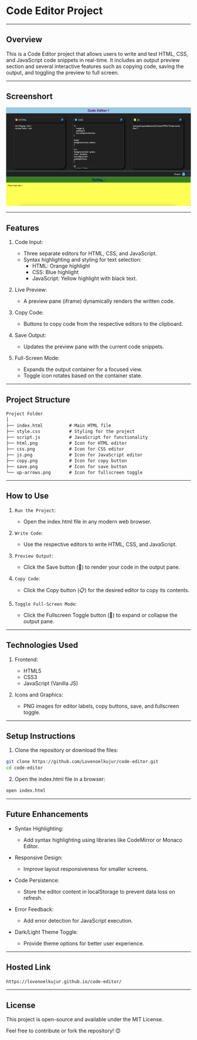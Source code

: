 # Code Editor Project
---

## Overview

This is a Code Editor project that allows users to write and test HTML, CSS, and JavaScript code snippets in real-time. It includes an output preview section and several interactive features such as copying code, saving the output, and toggling the preview to full screen.

---

## Screenshort
![img](./ss.png)

---

## Features

1. Code Input:

    * Three separate editors for HTML, CSS, and JavaScript.
    * Syntax highlighting and styling for text selection:
        * HTML: Orange highlight
        * CSS: Blue highlight
        * JavaScript: Yellow highlight with black text.

2. Live Preview:

    * A preview pane (iframe) dynamically renders the written code.

3. Copy Code:

    * Buttons to copy code from the respective editors to the clipboard.

4. Save Output:

    * Updates the preview pane with the current code snippets.

5. Full-Screen Mode:

    * Expands the output container for a focused view.
    * Toggle icon rotates based on the container state.
---

## Project Structure

```graph
Project Folder
│
├── index.html          # Main HTML file
├── style.css           # Styling for the project
├── script.js           # JavaScript for functionality
├── html.png            # Icon for HTML editor
├── css.png             # Icon for CSS editor
├── js.png              # Icon for JavaScript editor
├── copy.png            # Icon for copy button
├── save.png            # Icon for save button
└── up-arrows.png       # Icon for fullscreen toggle
```
---

## How to Use

1. `Run the Project`:

    * Open the index.html file in any modern web browser.

2. `Write Code`:

    * Use the respective editors to write HTML, CSS, and JavaScript.

3. `Preview Output`:

    * Click the Save button (📄) to render your code in the output pane.

4. `Copy Code`:

    * Click the Copy button (📋) for the desired editor to copy its contents.

5. `Toggle Full-Screen Mode`:

    * Click the Fullscreen Toggle button (🔼) to expand or collapse the output pane.
---

## Technologies Used

1. Frontend:

    * HTML5
    * CSS3
    * JavaScript (Vanilla JS)

2. Icons and Graphics:

    * PNG images for editor labels, copy buttons, save, and fullscreen toggle.

---

## Setup Instructions

1. Clone the repository or download the files:
```bash
git clone https://github.com/Lovenoelkujur/code-editor.git
cd code-editor
```

2. Open the index.html file in a browser:
```bash
open index.html
```
---

## Future Enhancements

* Syntax Highlighting:

    * Add syntax highlighting using libraries like CodeMirror or Monaco Editor.

* Responsive Design:

    * Improve layout responsiveness for smaller screens.

* Code Persistence:

    * Store the editor content in localStorage to prevent data loss on refresh.

* Error Feedback:

    * Add error detection for JavaScript execution.

* Dark/Light Theme Toggle:

    * Provide theme options for better user experience.
---

## Hosted Link
```bash
https://lovenoelkujur.github.io/code-editor/
```
---

## License

This project is open-source and available under the MIT License.

Feel free to contribute or fork the repository! 😊